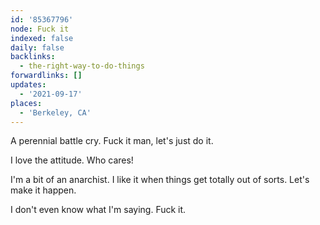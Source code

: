 ```yaml
---
id: '85367796'
node: Fuck it
indexed: false
daily: false
backlinks:
  - the-right-way-to-do-things
forwardlinks: []
updates:
  - '2021-09-17'
places:
  - 'Berkeley, CA'
---
```

A perennial battle cry. Fuck it man, let's just do it. 

I love the attitude. Who cares! 

I'm a bit of an anarchist. I like it when things get totally out of sorts. Let's make it happen. 

I don't even know what I'm saying. Fuck it.


